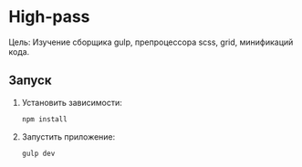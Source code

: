 # High-pass

Цель: Изучение сборщика gulp, препроцессора scss, grid, минификаций кода.

## Запуск

1. Установить зависимости:

    ```bash
    npm install
    ```

2. Запустить приложение:

    ```bash
    gulp dev
    ```
